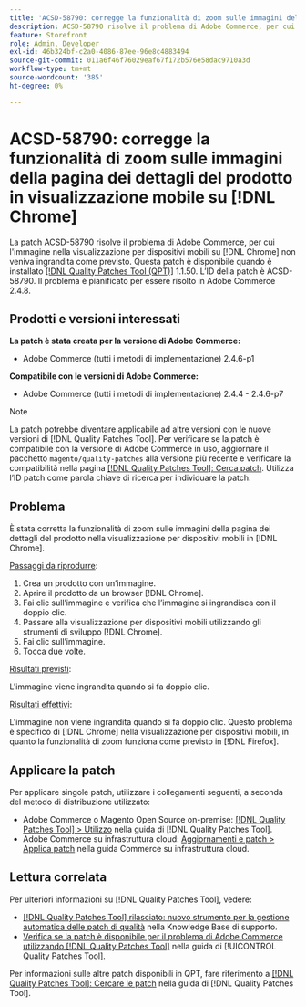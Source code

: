 ```yaml
---
title: 'ACSD-58790: corregge la funzionalità di zoom sulle immagini della pagina dei dettagli del prodotto in visualizzazione mobile su [!DNL Chrome]'
description: ACSD-58790 risolve il problema di Adobe Commerce, per cui l'immagine nella visualizzazione per dispositivi mobili in  [!DNL Chrome]  non veniva ingrandita come previsto.
feature: Storefront
role: Admin, Developer
exl-id: 46b324bf-c2a0-4086-87ee-96e8c4883494
source-git-commit: 011a6f46f76029eaf67f172b576e58dac9710a3d
workflow-type: tm+mt
source-wordcount: '385'
ht-degree: 0%

---
```


# ACSD-58790: corregge la funzionalità di zoom sulle immagini della pagina dei dettagli del prodotto in visualizzazione mobile su [!DNL Chrome]

La patch ACSD-58790 risolve il problema di Adobe Commerce, per cui l&#39;immagine nella visualizzazione per dispositivi mobili su [!DNL Chrome] non veniva ingrandita come previsto. Questa patch è disponibile quando è installato [[!DNL Quality Patches Tool (QPT)]](https://experienceleague.adobe.com/en/docs/commerce-operations/tools/quality-patches-tool/quality-patches-tool-to-self-serve-quality-patches) 1.1.50. L’ID della patch è ACSD-58790. Il problema è pianificato per essere risolto in Adobe Commerce 2.4.8.

## Prodotti e versioni interessati

**La patch è stata creata per la versione di Adobe Commerce:**

* Adobe Commerce (tutti i metodi di implementazione) 2.4.6-p1

**Compatibile con le versioni di Adobe Commerce:**

* Adobe Commerce (tutti i metodi di implementazione) 2.4.4 - 2.4.6-p7

>[!NOTE]
>
>La patch potrebbe diventare applicabile ad altre versioni con le nuove versioni di [!DNL Quality Patches Tool]. Per verificare se la patch è compatibile con la versione di Adobe Commerce in uso, aggiornare il pacchetto `magento/quality-patches` alla versione più recente e verificare la compatibilità nella pagina [[!DNL Quality Patches Tool]: Cerca patch](https://experienceleague.adobe.com/tools/commerce-quality-patches/index.html). Utilizza l’ID patch come parola chiave di ricerca per individuare la patch.

## Problema

È stata corretta la funzionalità di zoom sulle immagini della pagina dei dettagli del prodotto nella visualizzazione per dispositivi mobili in [!DNL Chrome].

<u>Passaggi da riprodurre</u>:

1. Crea un prodotto con un’immagine.
1. Aprire il prodotto da un browser [!DNL Chrome].
1. Fai clic sull’immagine e verifica che l’immagine si ingrandisca con il doppio clic.
1. Passare alla visualizzazione per dispositivi mobili utilizzando gli strumenti di sviluppo [!DNL Chrome].
1. Fai clic sull’immagine.
1. Tocca due volte.

<u>Risultati previsti</u>:

L&#39;immagine viene ingrandita quando si fa doppio clic.

<u>Risultati effettivi</u>:

L&#39;immagine non viene ingrandita quando si fa doppio clic. Questo problema è specifico di [!DNL Chrome] nella visualizzazione per dispositivi mobili, in quanto la funzionalità di zoom funziona come previsto in [!DNL Firefox].

## Applicare la patch

Per applicare singole patch, utilizzare i collegamenti seguenti, a seconda del metodo di distribuzione utilizzato:

* Adobe Commerce o Magento Open Source on-premise: [[!DNL Quality Patches Tool] > Utilizzo](/help/tools/quality-patches-tool/usage.md) nella guida di [!DNL Quality Patches Tool].
* Adobe Commerce su infrastruttura cloud: [Aggiornamenti e patch > Applica patch](https://experienceleague.adobe.com/docs/commerce-cloud-service/user-guide/develop/upgrade/apply-patches.html) nella guida Commerce su infrastruttura cloud.

## Lettura correlata

Per ulteriori informazioni su [!DNL Quality Patches Tool], vedere:

* [[!DNL Quality Patches Tool] rilasciato: nuovo strumento per la gestione automatica delle patch di qualità](https://experienceleague.adobe.com/en/docs/commerce-operations/tools/quality-patches-tool/quality-patches-tool-to-self-serve-quality-patches) nella Knowledge Base di supporto.
* [Verifica se la patch è disponibile per il problema di Adobe Commerce utilizzando  [!DNL Quality Patches Tool]](/help/tools/quality-patches-tool/patches-available-in-qpt/check-patch-for-magento-issue-with-magento-quality-patches.md) nella guida di [!UICONTROL Quality Patches Tool].


Per informazioni sulle altre patch disponibili in QPT, fare riferimento a [[!DNL Quality Patches Tool]: Cercare le patch](https://experienceleague.adobe.com/tools/commerce-quality-patches/index.html) nella guida di [!DNL Quality Patches Tool].
